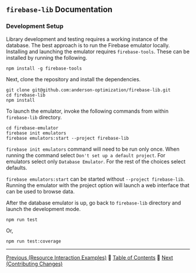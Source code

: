 ## `firebase-lib` Documentation

### Development Setup

Library development and testing requires a working instance of the database.
The best approach is to run the Firebase emulator locally.  Installing and
launching the emulator requires `firebase-tools`.  These can be installed by
running the following.

```
npm install -g firebase-tools
```

Next, clone the repository and install the dependencies.

```
git clone git@github.com:anderson-optimization/firebase-lib.git
cd firebase-lib
npm install
```

To launch the emulator, invoke the following commands from within `firebase-lib`
directory.

```
cd firebase-emulator
firebase init emulators
firebase emulators:start --project firebase-lib
```

`firebase init emulators` command will need to be run only once.  When running
the command select `Don't set up a default project`.  For emulators select only
`Database Emulator`.  For the rest of the choices select defaults.

`firebase emulators:start` can be started without `--project firebase-lib`.
Running the emulator with the project option will launch a web interface that
can be used to browse data.

After the database emulator is up, go back to `firebase-lib` directory and
launch the development mode.

```
npm run test
```

Or,

```
npm run test:coverage
```

---

[Previous (Resource Interaction Examples)](../usage/resource-interaction/08-resource-interaction-examples.md) :palm_tree:
[Table of Contents](../../README.md) :palm_tree:
[Next (Contributing Changes)](./02-contributing-changes.md)
